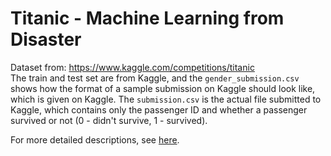 # Titanic - Machine Learning from Disaster

Dataset from: https://www.kaggle.com/competitions/titanic \
The train and test set are from Kaggle, and the <code>gender_submission.csv</code> shows how the format of a sample submission on Kaggle should look like, which is given on Kaggle. The <code>submission.csv</code> is the actual file submitted to Kaggle, which contains only the passenger ID and whether a passenger survived or not (0 - didn't survive, 1 - survived). 
 
For more detailed descriptions, see [here](https://yatingyang.me/projects/titanic). 
